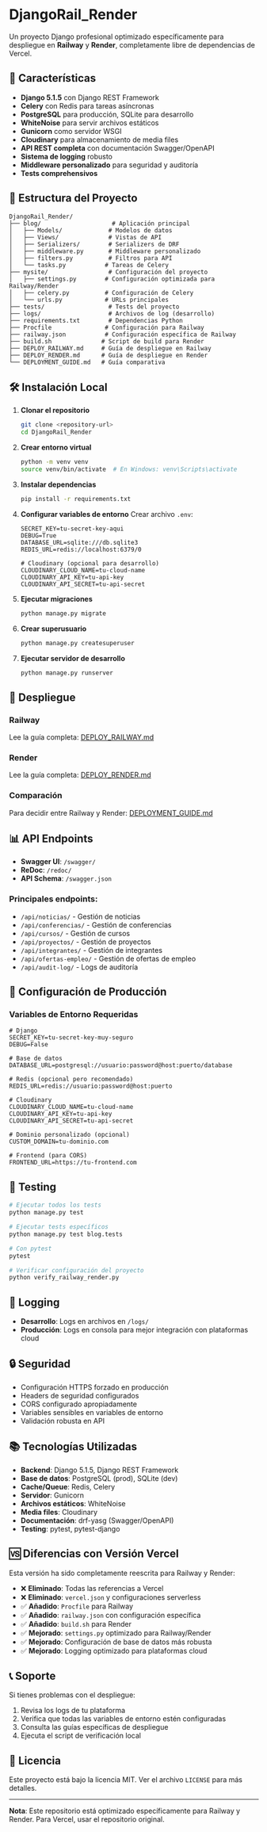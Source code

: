 # DjangoRail_Render

Un proyecto Django profesional optimizado específicamente para despliegue en **Railway** y **Render**, completamente libre de dependencias de Vercel.

## 🚀 Características

- **Django 5.1.5** con Django REST Framework
- **Celery** con Redis para tareas asíncronas
- **PostgreSQL** para producción, SQLite para desarrollo
- **WhiteNoise** para servir archivos estáticos
- **Gunicorn** como servidor WSGI
- **Cloudinary** para almacenamiento de media files
- **API REST completa** con documentación Swagger/OpenAPI
- **Sistema de logging** robusto
- **Middleware personalizado** para seguridad y auditoría
- **Tests comprehensivos**

## 📁 Estructura del Proyecto

```
DjangoRail_Render/
├── blog/                    # Aplicación principal
│   ├── Models/             # Modelos de datos
│   ├── Views/              # Vistas de API
│   ├── Serializers/        # Serializers de DRF
│   ├── middleware.py       # Middleware personalizado
│   ├── filters.py          # Filtros para API
│   └── tasks.py           # Tareas de Celery
├── mysite/                 # Configuración del proyecto
│   ├── settings.py        # Configuración optimizada para Railway/Render
│   ├── celery.py          # Configuración de Celery
│   └── urls.py            # URLs principales
├── tests/                  # Tests del proyecto
├── logs/                   # Archivos de log (desarrollo)
├── requirements.txt        # Dependencias Python
├── Procfile               # Configuración para Railway
├── railway.json           # Configuración específica de Railway
├── build.sh              # Script de build para Render
├── DEPLOY_RAILWAY.md     # Guía de despliegue en Railway
├── DEPLOY_RENDER.md      # Guía de despliegue en Render
└── DEPLOYMENT_GUIDE.md   # Guía comparativa
```

## 🛠️ Instalación Local

1. **Clonar el repositorio**
   ```bash
   git clone <repository-url>
   cd DjangoRail_Render
   ```

2. **Crear entorno virtual**
   ```bash
   python -m venv venv
   source venv/bin/activate  # En Windows: venv\Scripts\activate
   ```

3. **Instalar dependencias**
   ```bash
   pip install -r requirements.txt
   ```

4. **Configurar variables de entorno**
   Crear archivo `.env`:
   ```env
   SECRET_KEY=tu-secret-key-aqui
   DEBUG=True
   DATABASE_URL=sqlite:///db.sqlite3
   REDIS_URL=redis://localhost:6379/0
   
   # Cloudinary (opcional para desarrollo)
   CLOUDINARY_CLOUD_NAME=tu-cloud-name
   CLOUDINARY_API_KEY=tu-api-key
   CLOUDINARY_API_SECRET=tu-api-secret
   ```

5. **Ejecutar migraciones**
   ```bash
   python manage.py migrate
   ```

6. **Crear superusuario**
   ```bash
   python manage.py createsuperuser
   ```

7. **Ejecutar servidor de desarrollo**
   ```bash
   python manage.py runserver
   ```

## 🚀 Despliegue

### Railway
Lee la guía completa: [DEPLOY_RAILWAY.md](DEPLOY_RAILWAY.md)

### Render
Lee la guía completa: [DEPLOY_RENDER.md](DEPLOY_RENDER.md)

### Comparación
Para decidir entre Railway y Render: [DEPLOYMENT_GUIDE.md](DEPLOYMENT_GUIDE.md)

## 📊 API Endpoints

- **Swagger UI**: `/swagger/`
- **ReDoc**: `/redoc/`
- **API Schema**: `/swagger.json`

### Principales endpoints:
- `/api/noticias/` - Gestión de noticias
- `/api/conferencias/` - Gestión de conferencias
- `/api/cursos/` - Gestión de cursos
- `/api/proyectos/` - Gestión de proyectos
- `/api/integrantes/` - Gestión de integrantes
- `/api/ofertas-empleo/` - Gestión de ofertas de empleo
- `/api/audit-log/` - Logs de auditoría

## 🔧 Configuración de Producción

### Variables de Entorno Requeridas

```env
# Django
SECRET_KEY=tu-secret-key-muy-seguro
DEBUG=False

# Base de datos
DATABASE_URL=postgresql://usuario:password@host:puerto/database

# Redis (opcional pero recomendado)
REDIS_URL=redis://usuario:password@host:puerto

# Cloudinary
CLOUDINARY_CLOUD_NAME=tu-cloud-name
CLOUDINARY_API_KEY=tu-api-key
CLOUDINARY_API_SECRET=tu-api-secret

# Dominio personalizado (opcional)
CUSTOM_DOMAIN=tu-dominio.com

# Frontend (para CORS)
FRONTEND_URL=https://tu-frontend.com
```

## 🧪 Testing

```bash
# Ejecutar todos los tests
python manage.py test

# Ejecutar tests específicos
python manage.py test blog.tests

# Con pytest
pytest

# Verificar configuración del proyecto
python verify_railway_render.py
```

## 📝 Logging

- **Desarrollo**: Logs en archivos en `/logs/`
- **Producción**: Logs en consola para mejor integración con plataformas cloud

## 🔒 Seguridad

- Configuración HTTPS forzado en producción
- Headers de seguridad configurados
- CORS configurado apropiadamente
- Variables sensibles en variables de entorno
- Validación robusta en API

## 📚 Tecnologías Utilizadas

- **Backend**: Django 5.1.5, Django REST Framework
- **Base de datos**: PostgreSQL (prod), SQLite (dev)
- **Cache/Queue**: Redis, Celery
- **Servidor**: Gunicorn
- **Archivos estáticos**: WhiteNoise
- **Media files**: Cloudinary
- **Documentación**: drf-yasg (Swagger/OpenAPI)
- **Testing**: pytest, pytest-django

## 🆚 Diferencias con Versión Vercel

Esta versión ha sido completamente reescrita para Railway y Render:

- ❌ **Eliminado**: Todas las referencias a Vercel
- ❌ **Eliminado**: `vercel.json` y configuraciones serverless
- ✅ **Añadido**: `Procfile` para Railway
- ✅ **Añadido**: `railway.json` con configuración específica
- ✅ **Añadido**: `build.sh` para Render
- ✅ **Mejorado**: `settings.py` optimizado para Railway/Render
- ✅ **Mejorado**: Configuración de base de datos más robusta
- ✅ **Mejorado**: Logging optimizado para plataformas cloud

## 📞 Soporte

Si tienes problemas con el despliegue:

1. Revisa los logs de tu plataforma
2. Verifica que todas las variables de entorno estén configuradas
3. Consulta las guías específicas de despliegue
4. Ejecuta el script de verificación local

## 📄 Licencia

Este proyecto está bajo la licencia MIT. Ver el archivo `LICENSE` para más detalles.

---

**Nota**: Este repositorio está optimizado específicamente para Railway y Render. Para Vercel, usar el repositorio original.

